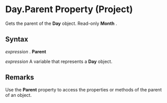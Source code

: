 
# Day.Parent Property (Project)

Gets the parent of the  **Day** object. Read-only **Month** .


## Syntax

 _expression_ . **Parent**

 _expression_ A variable that represents a **Day** object.


## Remarks

Use the  **Parent** property to access the properties or methods of the parent of an object.

